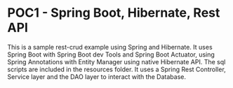 # POC1 - Spring Boot, Hibernate, Rest API  
This is a sample rest-crud example using Spring and Hibernate.
It uses Spring Boot with Spring Boot dev Tools and Spring Boot Actuator, using Spring Annotations with Entity Manager using native Hibernate API.
The sql scripts are included in the resources folder.
It uses a Spring Rest Controller, Service layer and the DAO layer to interact with the Database.
